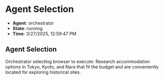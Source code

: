 # Agent Selection

- **Agent**: orchestrator
- **State**: running
- **Time**: 3/27/2025, 12:59:47 PM

## Agent Selection

Orchestrator selecting browser to execute: Research accommodation options in Tokyo, Kyoto, and Nara that fit the budget and are conveniently located for exploring historical sites.

